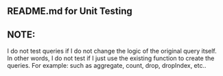 ## README.md for Unit Testing

## NOTE:

I do not test queries if I do not change the logic of the original query itself.
In other words, I do not test if I just use the existing function to create the
queries. For example: such as aggregate, count, drop, dropIndex, etc..
